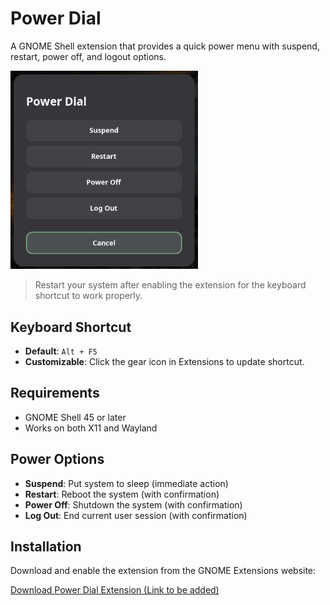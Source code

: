 # Power Dial

A GNOME Shell extension that provides a quick power menu with suspend, restart, power off, and logout options.

<img src="assets/power-dial-menu-default.png" alt="Power Dial Menu" width="300">

> Restart your system after enabling the extension for the keyboard shortcut to work properly.

## Keyboard Shortcut

-   **Default**: `Alt + F5`
-   **Customizable**: Click the gear icon in Extensions to update shortcut.

## Requirements

-   GNOME Shell 45 or later
-   Works on both X11 and Wayland

## Power Options

-   **Suspend**: Put system to sleep (immediate action)
-   **Restart**: Reboot the system (with confirmation)
-   **Power Off**: Shutdown the system (with confirmation)
-   **Log Out**: End current user session (with confirmation)

## Installation

Download and enable the extension from the GNOME Extensions website:

[Download Power Dial Extension (Link to be added)](https://extensions.gnome.org/extension/...)
